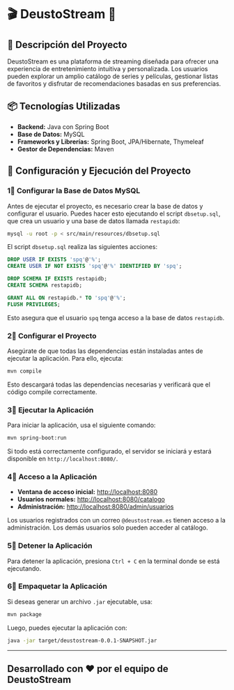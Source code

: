 # 🎬 DeustoStream 🍿

## 🌟 Descripción del Proyecto

DeustoStream es una plataforma de streaming diseñada para ofrecer una experiencia de entretenimiento intuitiva y personalizada. Los usuarios pueden explorar un amplio catálogo de series y películas, gestionar listas de favoritos y disfrutar de recomendaciones basadas en sus preferencias.

## 📦 Tecnologías Utilizadas

- **Backend:** Java con Spring Boot  
- **Base de Datos:** MySQL  
- **Frameworks y Librerías:** Spring Boot, JPA/Hibernate, Thymeleaf  
- **Gestor de Dependencias:** Maven  

## 🚀 Configuración y Ejecución del Proyecto

### 1⃣ Configurar la Base de Datos MySQL

Antes de ejecutar el proyecto, es necesario crear la base de datos y configurar el usuario. Puedes hacer esto ejecutando el script `dbsetup.sql`, que crea un usuario y una base de datos llamada `restapidb`:

```sh
mysql -u root -p < src/main/resources/dbsetup.sql
```

El script `dbsetup.sql` realiza las siguientes acciones:

```sql
DROP USER IF EXISTS 'spq'@'%';
CREATE USER IF NOT EXISTS 'spq'@'%' IDENTIFIED BY 'spq';

DROP SCHEMA IF EXISTS restapidb;
CREATE SCHEMA restapidb;

GRANT ALL ON restapidb.* TO 'spq'@'%';
FLUSH PRIVILEGES;
```

Esto asegura que el usuario `spq` tenga acceso a la base de datos `restapidb`.

### 2⃣ Configurar el Proyecto

Asegúrate de que todas las dependencias están instaladas antes de ejecutar la aplicación. Para ello, ejecuta:

```sh
mvn compile
```

Esto descargará todas las dependencias necesarias y verificará que el código compile correctamente.

### 3⃣ Ejecutar la Aplicación

Para iniciar la aplicación, usa el siguiente comando:

```sh
mvn spring-boot:run
```

Si todo está correctamente configurado, el servidor se iniciará y estará disponible en `http://localhost:8080/`.

### 4⃣ Acceso a la Aplicación

- **Ventana de acceso inicial:** [http://localhost:8080](http://localhost:8080)
- **Usuarios normales:** [http://localhost:8080/catalogo](http://localhost:8080/catalogo)
- **Administración:** [http://localhost:8080/admin/usuarios](http://localhost:8080/admin/usuarios)

Los usuarios registrados con un correo `@deustostream.es` tienen acceso a la administración. Los demás usuarios solo pueden acceder al catálogo.

### 5⃣ Detener la Aplicación

Para detener la aplicación, presiona `Ctrl + C` en la terminal donde se está ejecutando.

### 6⃣ Empaquetar la Aplicación

Si deseas generar un archivo `.jar` ejecutable, usa:

```sh
mvn package
```

Luego, puedes ejecutar la aplicación con:

```sh
java -jar target/deustostream-0.0.1-SNAPSHOT.jar
```

---

**Desarrollado con ❤️ por el equipo de DeustoStream**
---